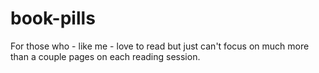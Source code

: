 # book-pills

For those who - like me - love to read but just can't focus on much more than a
couple pages on each reading session.
